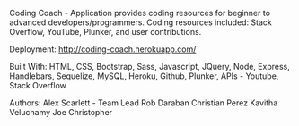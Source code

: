 Coding Coach - Application provides coding resources for beginner to advanced developers/programmers.  Coding resources included: Stack Overflow, YouTube, Plunker, and user contributions.

Deployment:
http://coding-coach.herokuapp.com/

Built With:
HTML,
CSS,
Bootstrap,
Sass,
Javascript,
JQuery,
Node,
Express,
Handlebars,
Sequelize,
MySQL,
Heroku,
Github,
Plunker,
APIs - Youtube, Stack Overflow


Authors:
Alex Scarlett - Team Lead
Rob Daraban
Christian Perez
Kavitha Veluchamy
Joe Christopher
